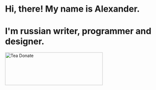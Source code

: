 # Hi, there! My name is Alexander.
# I'm russian writer, programmer and designer.

<a href="https://yookassa.ru" target="_blank"><img src="https://msk-vizitka.myjino.ru/image/tea-donate-button.png" alt="Tea Donate" width="320" height="108"></a>
<!--
**hexor-boo/hexor-boo** is a ✨ _special_ ✨ repository because its `README.md` (this file) appears on your GitHub profile.

Here are some ideas to get you started:

- 🔭 I’m currently working on ...
- 🌱 I’m currently learning ...
- 👯 I’m looking to collaborate on ...
- 🤔 I’m looking for help with ...
- 💬 Ask me about ...
- 📫 How to reach me: ...
- 😄 Pronouns: ...
- ⚡ Fun fact: ...
-->
